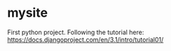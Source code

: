 # mysite

First python project. Following the tutorial here: https://docs.djangoproject.com/en/3.1/intro/tutorial01/
